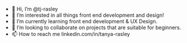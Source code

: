 - 👋 Hi, I’m @tj-rasley
- 👀 I’m interested in all things front end development and design!
- 🌱 I’m currently learning front end development & UX Design.
- 💞️ I’m looking to collaborate on projects that are suitable for beginners.
- 📫 How to reach me linkedin.com/in/tanya-rasley

<!---
tj-rasley/tj-rasley is a ✨ special ✨ repository because its `README.md` (this file) appears on your GitHub profile.
You can click the Preview link to take a look at your changes.
--->
